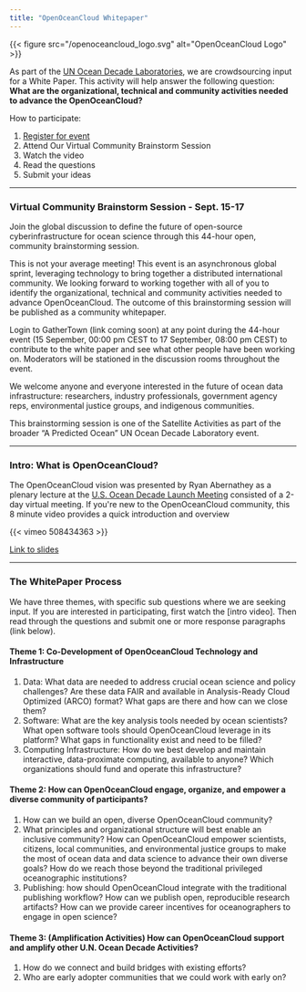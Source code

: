 ```yaml
---
title: "OpenOceanCloud Whitepaper"
---
```


{{< figure src="/openoceancloud_logo.svg" alt="OpenOceanCloud Logo" >}}


As part of the  [UN Ocean Decade Laboratories](https://www.oceandecade-conference.com/en/ocean-decade-laboratories.html),
we are crowdsourcing input for a White Paper.
This activity will help answer the following question:
**What are the organizational, technical and community activities needed to advance the OpenOceanCloud?**

How to participate:
1. [Register for event](https://forms.gle/kevwh91tivs782E68)
1. Attend Our Virtual Community Brainstorm Session
1. Watch the video
1. Read the questions
1. Submit your ideas

---

### Virtual Community Brainstorm Session - Sept. 15-17

Join the global discussion to define the future of open-source cyberinfrastructure for ocean science through this 44-hour open, community brainstorming session.

This is not your average meeting! This event is an asynchronous global sprint, leveraging technology to bring together a distributed international community. We looking forward to working together with all of you to identify the organizational, technical and community activities needed to advance OpenOceanCloud. The outcome of this brainstorming session will be published as a community whitepaper.

Login to GatherTown (link coming soon) at any point during the 44-hour event (15 Sepember, 00:00 pm CEST to 17 September, 08:00 pm CEST) to contribute to the white paper and see what other people have been working on. Moderators will be stationed in the discussion rooms throughout the event.

We welcome anyone and everyone interested in the future of ocean data infrastructure: researchers, industry professionals, government agency reps, environmental justice groups, and indigenous communities.

This brainstorming session is one of the Satellite Activities as part of the broader “A Predicted Ocean” UN Ocean Decade Laboratory event.

---

### Intro: What is OpenOceanCloud?

The OpenOceanCloud vision was presented by Ryan Abernathey as a plenary lecture at the
[U.S. Ocean Decade Launch Meeting](https://www.nationalacademies.org/event/02-02-2021/ocean-decade-us-launch-meeting) consisted of a 2-day virtual meeting.
If you're new to the OpenOceanCloud community, this 8 minute video provides a quick introduction and overview

{{< vimeo 508434363 >}}

[Link to slides](https://speakerdeck.com/rabernat/ocean-cloud-oceanshot-nas-plenary-talk)

---

### The WhitePaper Process

We have three themes, with specific sub questions where we are seeking input.
If you are interested in participating,  first watch the [intro video].
Then read through the questions and submit one or more response paragraphs (link below).

#### Theme 1: Co-Development of OpenOceanCloud Technology and Infrastructure

1. Data: What data are needed to address crucial ocean science and policy challenges? Are these data FAIR and available in Analysis-Ready Cloud Optimized (ARCO) format? What gaps are there and how can we close them?
1. Software: What are the key analysis tools needed by ocean scientists? What open software tools should OpenOceanCloud leverage in its platform? What gaps in functionality exist and need to be filled?
1. Computing Infrastructure: How do we best develop and maintain interactive, data-proximate computing, available to anyone? Which organizations should fund and operate this infrastructure?

#### Theme 2: How can OpenOceanCloud engage, organize, and empower a diverse community of participants?

1. How can we build an open, diverse OpenOceanCloud community?
1. What principles and organizational structure will best enable an inclusive community?
How can OpenOceanCloud empower scientists, citizens, local communities, and environmental justice groups to make the most of ocean data and data science to advance their own diverse goals?  How do we reach those beyond the traditional privileged oceanographic institutions?
1. Publishing: how should OpenOceanCloud integrate with the traditional publishing workflow? How can we publish open, reproducible research artifacts? How can we provide career incentives for oceanographers to engage in open science?

#### Theme 3: (Amplification Activities) How can OpenOceanCloud support and amplify other U.N. Ocean Decade Activities?
1. How do we connect and build bridges with existing efforts?
1. Who are early adopter communities that we could work with early on?
